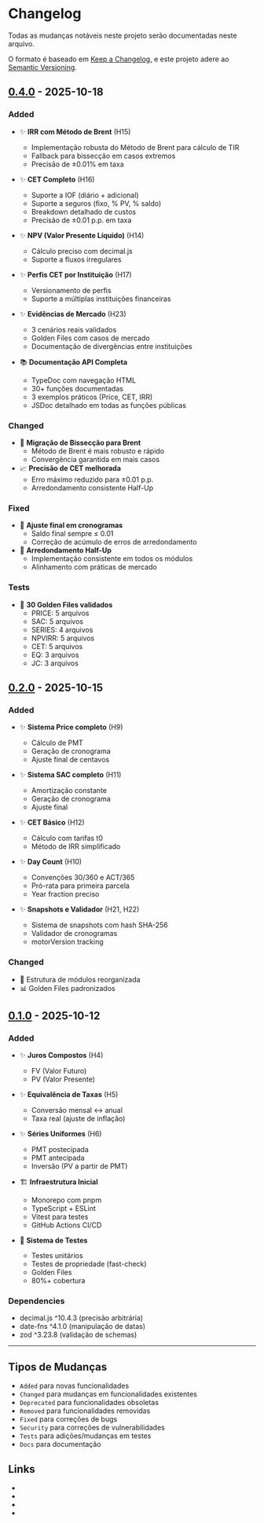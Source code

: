 # Changelog

Todas as mudanças notáveis neste projeto serão documentadas neste arquivo.

O formato é baseado em [Keep a Changelog](https://keepachangelog.com/pt-BR/1.0.0/),
e este projeto adere ao [Semantic Versioning](https://semver.org/lang/pt-BR/).

## [0.4.0] - 2025-10-18

### Added

- ✨ **IRR com Método de Brent** (H15)
  - Implementação robusta do Método de Brent para cálculo de TIR
  - Fallback para bissecção em casos extremos
  - Precisão de ±0.01% em taxa
- ✨ **CET Completo** (H16)
  - Suporte a IOF (diário + adicional)
  - Suporte a seguros (fixo, % PV, % saldo)
  - Breakdown detalhado de custos
  - Precisão de ±0.01 p.p. em taxa
- ✨ **NPV (Valor Presente Líquido)** (H14)
  - Cálculo preciso com decimal.js
  - Suporte a fluxos irregulares
- ✨ **Perfis CET por Instituição** (H17)
  - Versionamento de perfis
  - Suporte a múltiplas instituições financeiras
- ✨ **Evidências de Mercado** (H23)
  - 3 cenários reais validados
  - Golden Files com casos de mercado
  - Documentação de divergências entre instituições

- 📚 **Documentação API Completa**
  - TypeDoc com navegação HTML
  - 30+ funções documentadas
  - 3 exemplos práticos (Price, CET, IRR)
  - JSDoc detalhado em todas as funções públicas

### Changed

- 🔧 **Migração de Bissecção para Brent**
  - Método de Brent é mais robusto e rápido
  - Convergência garantida em mais casos
- 📈 **Precisão de CET melhorada**
  - Erro máximo reduzido para ±0.01 p.p.
  - Arredondamento consistente Half-Up

### Fixed

- 🐛 **Ajuste final em cronogramas**
  - Saldo final sempre ≤ 0.01
  - Correção de acúmulo de erros de arredondamento
- 🐛 **Arredondamento Half-Up**
  - Implementação consistente em todos os módulos
  - Alinhamento com práticas de mercado

### Tests

- 🧪 **30 Golden Files validados**
  - PRICE: 5 arquivos
  - SAC: 5 arquivos
  - SERIES: 4 arquivos
  - NPVIRR: 5 arquivos
  - CET: 5 arquivos
  - EQ: 3 arquivos
  - JC: 3 arquivos

## [0.2.0] - 2025-10-15

### Added

- ✨ **Sistema Price completo** (H9)
  - Cálculo de PMT
  - Geração de cronograma
  - Ajuste final de centavos
- ✨ **Sistema SAC completo** (H11)
  - Amortização constante
  - Geração de cronograma
  - Ajuste final
- ✨ **CET Básico** (H12)
  - Cálculo com tarifas t0
  - Método de IRR simplificado
- ✨ **Day Count** (H10)
  - Convenções 30/360 e ACT/365
  - Pró-rata para primeira parcela
  - Year fraction preciso

- ✨ **Snapshots e Validador** (H21, H22)
  - Sistema de snapshots com hash SHA-256
  - Validador de cronogramas
  - motorVersion tracking

### Changed

- 🔧 Estrutura de módulos reorganizada
- 📊 Golden Files padronizados

## [0.1.0] - 2025-10-12

### Added

- ✨ **Juros Compostos** (H4)
  - FV (Valor Futuro)
  - PV (Valor Presente)
- ✨ **Equivalência de Taxas** (H5)
  - Conversão mensal ↔ anual
  - Taxa real (ajuste de inflação)
- ✨ **Séries Uniformes** (H6)
  - PMT postecipada
  - PMT antecipada
  - Inversão (PV a partir de PMT)

- 🏗️ **Infraestrutura Inicial**
  - Monorepo com pnpm
  - TypeScript + ESLint
  - Vitest para testes
  - GitHub Actions CI/CD

- 🧪 **Sistema de Testes**
  - Testes unitários
  - Testes de propriedade (fast-check)
  - Golden Files
  - 80%+ cobertura

### Dependencies

- decimal.js ^10.4.3 (precisão arbitrária)
- date-fns ^4.1.0 (manipulação de datas)
- zod ^3.23.8 (validação de schemas)

---

## Tipos de Mudanças

- `Added` para novas funcionalidades
- `Changed` para mudanças em funcionalidades existentes
- `Deprecated` para funcionalidades obsoletas
- `Removed` para funcionalidades removidas
- `Fixed` para correções de bugs
- `Security` para correções de vulnerabilidades
- `Tests` para adições/mudanças em testes
- `Docs` para documentação

## Links

- [Unreleased]: https://github.com/PrinceOfEgypt1/fin-math/compare/v0.4.0...HEAD
- [0.4.0]: https://github.com/PrinceOfEgypt1/fin-math/compare/v0.2.0...v0.4.0
- [0.2.0]: https://github.com/PrinceOfEgypt1/fin-math/compare/v0.1.0...v0.2.0
- [0.1.0]: https://github.com/PrinceOfEgypt1/fin-math/releases/tag/v0.1.0
